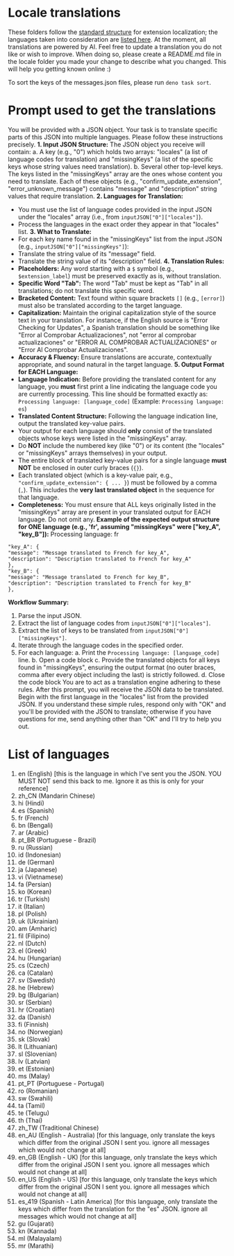 # Locale translations

These folders follow the [standard structure](https://developer.mozilla.org/en-US/docs/Mozilla/Add-ons/WebExtensions/Internationalization#anatomy_of_an_internationalized_extension) for extension localization; the languages taken into consideration are [listed here](https://developer.chrome.com/docs/extensions/reference/api/i18n#locales).
At the moment, all translations are powered by AI. Feel free to update a translation you do not like or wish to improve.
When doing so, please create a README.md file in the locale folder you made your change to describe what you changed. This will help you getting known online :)

To sort the keys of the messages.json files, please run `deno task sort`.

# Prompt used to get the translations

You will be provided with a JSON object. Your task is to translate specific parts of this JSON into multiple languages. Please follow these instructions precisely.
**1. Input JSON Structure:**
The JSON object you receive will contain:
a. A key (e.g., "0") which holds two arrays: "locales" (a list of language codes for translation) and "missingKeys" (a list of the specific keys whose string values need translation).
b. Several other top-level keys. The keys listed in the "missingKeys" array are the ones whose content you need to translate. Each of these objects (e.g., "confirm_update_extension", "error_unknown_message") contains "message" and "description" string values that require translation.
**2. Languages for Translation:**

- You must use the list of language codes provided in the input JSON under the "locales" array (i.e., from `inputJSON["0"]["locales"]`).
- Process the languages in the exact order they appear in that "locales" list.
  **3. What to Translate:**
- For each key name found in the "missingKeys" list from the input JSON (e.g., `inputJSON["0"]["missingKeys"]`):
- Translate the string value of its "message" field.
- Translate the string value of its "description" field.
  **4. Translation Rules:**
- **Placeholders:** Any word starting with a `$` symbol (e.g., `$extension_label`) must be preserved exactly as is, without translation.
- **Specific Word "Tab":** The word "Tab" must be kept as "Tab" in all translations; do not translate this specific word.
- **Bracketed Content:** Text found within square brackets `[]` (e.g., `[error]`) must also be translated according to the target language.
- **Capitalization:** Maintain the original capitalization style of the source text in your translation. For instance, if the English source is "Error Checking for Updates", a Spanish translation should be something like "Error al Comprobar Actualizaciones", not "error al comprobar actualizaciones" or "ERROR AL COMPROBAR ACTUALIZACIONES" or "Error Al Comprobar Actualizaciones".
- **Accuracy & Fluency:** Ensure translations are accurate, contextually appropriate, and sound natural in the target language.
  **5. Output Format for EACH Language:**
- **Language Indication:** Before providing the translated content for any language, you **must** first print a line indicating the language code you are currently processing. This line should be formatted exactly as:
  `Processing language: [language_code]`
  (Example: `Processing language: es`)
- **Translated Content Structure:** Following the language indication line, output the translated key-value pairs.
- Your output for each language should **only** consist of the translated objects whose keys were listed in the "missingKeys" array.
- Do **NOT** include the numbered key (like "0") or its content (the "locales" or "missingKeys" arrays themselves) in your output.
- The entire block of translated key-value pairs for a single language **must NOT** be enclosed in outer curly braces (`{}`).
- Each translated object (which is a key-value pair, e.g., `"confirm_update_extension": { ... }`) must be followed by a comma (`,`). This includes the **very last translated object** in the sequence for that language.
- **Completeness:** You must ensure that ALL keys originally listed in the "missingKeys" array are present in your translated output for EACH language. Do not omit any.
  **Example of the expected output structure for ONE language (e.g., 'fr', assuming "missingKeys" were ["key_A", "key_B"]):**
  Processing language: fr

```
"key_A": {
"message": "Message translated to French for key_A",
"description": "Description translated to French for key_A"
},
"key_B": {
"message": "Message translated to French for key_B",
"description": "Description translated to French for key_B"
},
```

**Workflow Summary:**

1. Parse the input JSON.
2. Extract the list of language codes from `inputJSON["0"]["locales"]`.
3. Extract the list of keys to be translated from `inputJSON["0"]["missingKeys"]`.
4. Iterate through the language codes in the specified order.
5. For each language:
   a. Print the `Processing language: [language_code]` line.
   b. Open a code block
   c. Provide the translated objects for all keys found in "missingKeys", ensuring the output format (no outer braces, comma after every object including the last) is strictly followed.
   d. Close the code block
   You are to act as a translation engine adhering to these rules. After this prompt, you will receive the JSON data to be translated. Begin with the first language in the "locales" list from the provided JSON.
   If you understand these simple rules, respond only with "OK" and you'll be provided with the JSON to translate; otherwise if you have questions for me, send anything other than "OK" and I'll try to help you out.

# List of languages

1. en (English) [this is the language in which I've sent you the JSON. YOU MUST NOT send this back to me. Ignore it as this is only for your reference]
2. zh_CN (Mandarin Chinese)
3. hi (Hindi)
4. es (Spanish)
5. fr (French)
6. bn (Bengali)
7. ar (Arabic)
8. pt_BR (Portuguese - Brazil)
9. ru (Russian)
10. id (Indonesian)
11. de (German)
12. ja (Japanese)
13. vi (Vietnamese)
14. fa (Persian)
15. ko (Korean)
16. tr (Turkish)
17. it (Italian)
18. pl (Polish)
19. uk (Ukrainian)
20. am (Amharic)
21. fil (Filipino)
22. nl (Dutch)
23. el (Greek)
24. hu (Hungarian)
25. cs (Czech)
26. ca (Catalan)
27. sv (Swedish)
28. he (Hebrew)
29. bg (Bulgarian)
30. sr (Serbian)
31. hr (Croatian)
32. da (Danish)
33. fi (Finnish)
34. no (Norwegian)
35. sk (Slovak)
36. lt (Lithuanian)
37. sl (Slovenian)
38. lv (Latvian)
39. et (Estonian)
40. ms (Malay)
41. pt_PT (Portuguese - Portugal)
42. ro (Romanian)
43. sw (Swahili)
44. ta (Tamil)
45. te (Telugu)
46. th (Thai)
47. zh_TW (Traditional Chinese)
48. en_AU (English - Australia) [for this language, only translate the keys which differ from the original JSON I sent you. ignore all messages which would not change at all]
49. en_GB (English - UK) [for this language, only translate the keys which differ from the original JSON I sent you. ignore all messages which would not change at all]
50. en_US (English - US) [for this language, only translate the keys which differ from the original JSON I sent you. ignore all messages which would not change at all]
51. es_419 (Spanish - Latin America) [for this language, only translate the keys which differ from the translation for the "es" JSON. ignore all messages which would not change at all]
52. gu (Gujarati)
53. kn (Kannada)
54. ml (Malayalam)
55. mr (Marathi)
